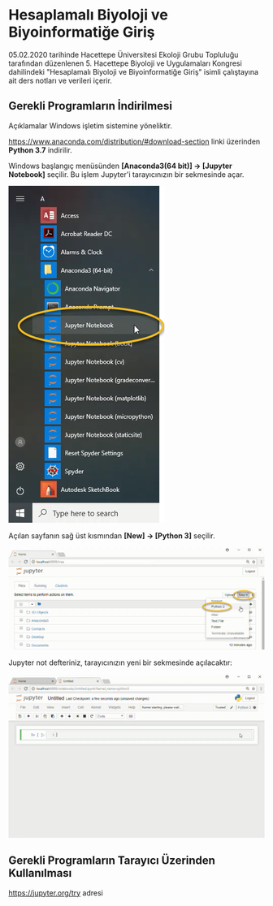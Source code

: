 # Hesaplamalı Biyoloji ve Biyoinformatiğe Giriş
05.02.2020 tarihinde Hacettepe Üniversitesi Ekoloji Grubu Topluluğu tarafından düzenlenen 5. Hacettepe Biyoloji ve Uygulamaları Kongresi dahilindeki "Hesaplamalı Biyoloji ve Biyoinformatiğe Giriş" isimli çalıştayına ait ders notları ve verileri içerir.

## Gerekli Programların İndirilmesi 

Açıklamalar Windows işletim sistemine yöneliktir.

https://www.anaconda.com/distribution/#download-section linki üzerinden <b>Python 3.7</b> indirilir.

Windows başlangıç menüsünden <b>[Anaconda3(64 bit)] → [Jupyter Notebook]</b> seçilir. Bu işlem Jupyter'i tarayıcınızın bir sekmesinde açar.

![alt text](Pictures/windows_start_jupyter_notebook.png)

Açılan sayfanın sağ üst kısmından  <b>[New] → [Python 3]</b> seçilir.

![alt text](Pictures/new_notebook_from_browser.png)

Jupyter not defteriniz, tarayıcınızın yeni bir sekmesinde açılacaktır:

![alt text](Pictures/new_notebook.png)

## Gerekli Programların Tarayıcı Üzerinden Kullanılması

https://jupyter.org/try adresi
